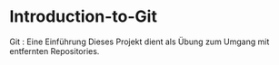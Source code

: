 # Introduction-to-Git
Git : Eine Einführung
Dieses Projekt dient als Übung zum Umgang mit entfernten Repositories.
